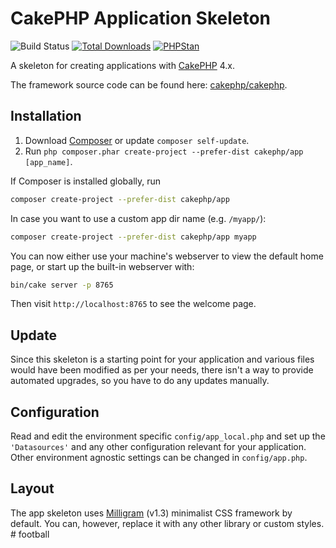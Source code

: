 # CakePHP Application Skeleton

![Build Status](https://github.com/cakephp/app/actions/workflows/ci.yml/badge.svg?branch=master)
[![Total Downloads](https://img.shields.io/packagist/dt/cakephp/app.svg?style=flat-square)](https://packagist.org/packages/cakephp/app)
[![PHPStan](https://img.shields.io/badge/PHPStan-level%207-brightgreen.svg?style=flat-square)](https://github.com/phpstan/phpstan)

A skeleton for creating applications with [CakePHP](https://cakephp.org) 4.x.

The framework source code can be found here: [cakephp/cakephp](https://github.com/cakephp/cakephp).

## Installation

1. Download [Composer](https://getcomposer.org/doc/00-intro.md) or update `composer self-update`.
2. Run `php composer.phar create-project --prefer-dist cakephp/app [app_name]`.

If Composer is installed globally, run

```bash
composer create-project --prefer-dist cakephp/app
```

In case you want to use a custom app dir name (e.g. `/myapp/`):

```bash
composer create-project --prefer-dist cakephp/app myapp
```

You can now either use your machine's webserver to view the default home page, or start
up the built-in webserver with:

```bash
bin/cake server -p 8765
```

Then visit `http://localhost:8765` to see the welcome page.

## Update

Since this skeleton is a starting point for your application and various files
would have been modified as per your needs, there isn't a way to provide
automated upgrades, so you have to do any updates manually.

## Configuration

Read and edit the environment specific `config/app_local.php` and set up the
`'Datasources'` and any other configuration relevant for your application.
Other environment agnostic settings can be changed in `config/app.php`.

## Layout

The app skeleton uses [Milligram](https://milligram.io/) (v1.3) minimalist CSS
framework by default. You can, however, replace it with any other library or
custom styles.
#   f o o t b a l l  
 